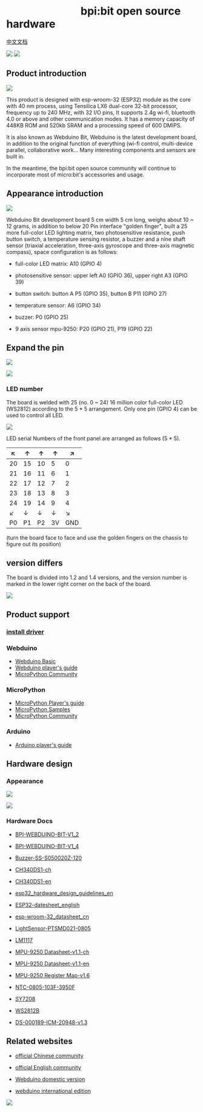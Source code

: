 
# &emsp;&emsp;&emsp;&emsp;&emsp;&emsp;&emsp;bpi:bit open source hardware

[中文文档](readme.md)

![](https://img.shields.io/badge/open%20source-bananpi-brightgreen.svg)
![](https://img.shields.io/badge/support-webduino-blue.svg)

## Product introduction

![](https://webduino.com.cn/site/img/tutorials/zh_cn/detail-03.gif)

This product is designed with esp-wroom-32 (ESP32) module as the core with 40 nm process, using Tensilica LX6 dual-core 32-bit processor, frequency up to 240 MHz, with 32 I/O pins, It supports 2.4g wi-fi, bluetooth 4.0 or above and other communication modes. It has a memory capacity of 448KB ROM and 520kb SRAM and a processing speed of 600 DMIPS.

It is also known as Webduino Bit, Webduino is the latest development board, in addition to the original function of everything (wi-fi control, multi-device parallel, collaborative work... Many interesting components and sensors are built in.

In the meantime, the bpi:bit open source community will continue to incorporate most of micro:bit's accessories and usage.

## Appearance introduction

![](readme/Interface_EN.jpg)

Webduino Bit development board 5 cm width 5 cm long, weighs about 10 ~ 12 grams, in addition to below 20 Pin interface "golden finger", built a 25 more full-color LED lighting matrix, two photosensitive resistance, push button switch, a temperature sensing resistor, a buzzer and a nine shaft sensor (triaxial acceleration, three-axis gyroscope and three-axis magnetic compass), space configuration is as follows:

- full-color LED matrix: A10 (GPIO 4)

- photosensitive sensor: upper left A0 (GPIO 36), upper right A3 (GPIO 39)

- button switch: button A P5 (GPIO 35), button B P11 (GPIO 27)

- temperature sensor: A6 (GPIO 34)

- buzzer: P0 (GPIO 25)

- 9 axis sensor mpu-9250: P20 (GPIO 21), P19 (GPIO 22)

## Expand the pin

![](https://webduino.com.cn/site/img/tutorials/zh_cn/detail-05.jpg)

![](https://webduino.com.cn/site/img/tutorials/zh_cn/detail-04.jpg)

### LED number

The board is welded with 25 (no. 0 ~ 24) 16 million color full-color LED (WS2812) according to the 5 * 5 arrangement. Only one pin (GPIO 4) can be used to control all LED.

![](https://forum.banana-pi.org.cn/uploads/default/original/2X/7/701a545ab3d423851845b746f7cc4c588c36a561.JPG)

LED serial Numbers of the front panel are arranged as follows (5 * 5).

| ↖  |  ↑  |  ↑  |  ↑  |  ↗ |
|-----|-----|-----|-----|-----|
| 20  | 15  | 10  | 5   | 0   |
| 21  | 16  | 11  | 6   | 1   |
| 22  | 17  | 12  | 7   | 2   |
| 23  | 18  | 13  | 8   | 3   |
| 24  | 19  | 14  | 9   | 4   |
| ↙  |  ↓  |  ↓  |  ↓  |  ↘ |
| P0  | P1  | P2  | 3V   | GND   |

(turn the board face to face and use the golden fingers on the chassis to figure out its position)

## version differs

The board is divided into 1.2 and 1.4 versions, and the version number is marked in the lower right corner on the back of the board.

![](readme/version.jpg)

## Product support

### [install driver](driver_en.md)

### Webduino

- [Webduino Basic](https://webduino.com.cn/site/zh_cn/tutorials.html)
- [Webduino player's guide](https://github.com/BPI-STEAM/BPI-BIT-WebDuino)
- [MicroPython Community](http://forum.banana-pi.org/c/bpi-bit/BPI-Webduino)

### MicroPython

- [MicroPython Player's guide](https://github.com/BPI-STEAM/BPI-BIT-MicroPython)
- [MicroPython Samples](https://github.com/BPI-STEAM/MicroPython-Samples)
- [MicroPython Community](http://forum.banana-pi.org/c/bpi-bit/micropython)

### Arduino

- [Arduino player's guide](https://github.com/BPI-STEAM/BPI-BIT-Arduino)

## Hardware design

### Appearance

![](readme/bot.png)

![](readme/top.png)

### Hardware Docs

- [BPI-WEBDUINO-BIT-V1_2](docs/BPI-WEBDUINO-BIT-V1_2.pdf)

- [BPI-WEBDUINO-BIT-V1_4](docs/BPI-WEBDUINO-BIT-V1_4.pdf)

- [Buzzer-SS-S050020Z-120](docs/Buzzer-SS-S050020Z-120.pdf)

- [CH340DS1-ch](docs/CH340DS1-ch.pdf)

- [CH340DS1-en](docs/CH340DS1-en.pdf)

- [esp32_hardware_design_guidelines_en](docs/esp32_hardware_design_guidelines_en.pdf)

- [ESP32-datesheet_english](docs/ESP32-datesheet_english.pdf)

- [esp-wroom-32_datasheet_cn](docs/esp-wroom-32_datasheet_cn.pdf)

- [LightSensor-PTSMD021-0805](docs/LightSensor-PTSMD021-0805.pdf)

- [LM1117](docs/LM1117.pdf)

- [MPU-9250 Datasheet-v1.1-ch](docs/MPU-9250%20Datasheet-v1.1-ch.pdf)

- [MPU-9250 Datasheet-v1.1-en](docs/MPU-9250%20Datasheet-v1.1-en.pdf)

- [MPU-9250 Register Map-v1.6](docs/MPU-9250%20Register%20Map-v1.6.pdf)

- [NTC-0805-103F-3950F](docs/NTC-0805-103F-3950F.pdf)
- [SY7208](docs/SY7208.pdf)
- [WS2812B](docs/WS2812B.pdf)
- [DS-000189-ICM-20948-v1.3](docs/DS-000189-ICM-20948-v1.3.pdf)

## Related websites

- [official Chinese community](https://forum.banana-pi.org.cn/c/bpi)

- [official English community](http://forum.banana-pi.org/c/bpi-bit)

- [Webduino domestic version](https://webduino.com.cn/site/)

- [webduino international edition](https://webduino.io/)

![](readme/logo.png)
